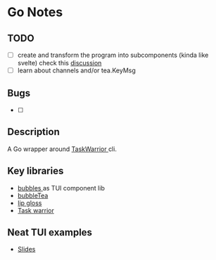 # Go Notes

## TODO

- [ ] create and  transform the program into subcomponents (kinda like svelte) check this [ discussion ]( https://github.com/charmbracelet/bubbletea/discussions/176)
- [ ] learn about channels and/or tea.KeyMsg 

## Bugs
- [ ] 

## Description

A Go wrapper around [ TaskWarrior ](https://taskwarrior.org/) cli.

## Key libraries

* [ bubbles ](https://github.com/charmbracelet/bubbles) as TUI component lib
* [ bubbleTea ](https://github.com/charmbracelet/bubbletea)
* [ lip gloss](https://github.com/charmbracelet/lipgloss)
* [Task warrior](https://taskwarrior.org/docs/start.html)

## Neat TUI examples

* [ Slides ](https://github.com/maaslalani/slides)


